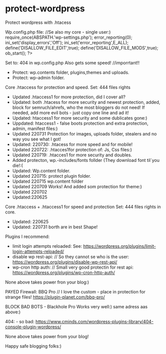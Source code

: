 # protect-wordpress
Protect wordpress with .htacess


Wp.config.php file:  //Se also my core - single user:)
require_once(ABSPATH.'wp-settings.php');
error_reporting(0);
ini_set('display_errors','Off');
ini_set('error_reporting',E_ALL);
define('DISALLOW_FILE_EDIT',true);
define('DISALLOW_FILE_MODS',true);
ob_start();
?>

Set to: 404 in wp.config.php Also gets some speed!  //imporrtant!!


* Protect: wp.contents folder, plugins,themes and uploads.
* Protect: wp-admin folder.

Core .htaccess for protection and speed.  Set: 444 files rights

- Updated .htaccess1 for more protection, did I cover all? 
- Updated: both .htacess for more security and newest protection, added, block for semruch/ahrefs, who the most bloggers do not need!
If needed, add more evil bots - just copy one line and ad it!
- Updated: htaccess1 for more security and some dublicates gone:) 
- Uppdated: htaccess1 - false boots protection and extra protection, admin, manifest files:)
- Updated 220731 Protection for images, uploads folder, stealers and no way you see what I got!
- Updated: 220730: .htacess for more speed and for mobile!
- Updated 220722: .htacces1for protection of: Js, Css files:)
- Updated 220719: .htacces1 for more security and doubles.
- Added protecton, wp.-includes/fonts follder (They download font til´you die!:(
- Updated: Wp.content folder. 
- Updated 220715: protect plugin folder.
- Updated 220715 wp.content folder
- Updated 220709  Works! And added som protection for theme:)
- Updated 220702 
- Updated:220625


Core  .htaccess + .htaccess1 for speed and protection  Set: 444 files rights
in core. 
- Updated: 220625
- Updated: 220731  borth are in best Shape!


Plugins I recommend:
* limit login attempts reloaded:   See: https://wordpress.org/plugins/limit-login-attempts-reloaded/
* disable wp rest-api:  // So they cannot se who is the user: https://wordpress.org/plugins/disable-wp-rest-api/
* wp-cron http auth: // Small very good protectin for  rest api:   https://wordpress.org/plugins/wp-cron-http-auth/

None above takes power fron your blog:)

PAYED Firewall: 
BBQ Pro   // I love the custom - place in protection for strange files!   https://plugin-planet.com/bbq-pro/

BLOCK BAD BOTS  - Blackhole Pro   Works very well:) same adress aas above:)

404: - so bad: https://www.cminds.com/wordpress-plugins-library/404-console-plugin-wordpress/

None above takes power from your blog!

Happy safe blogging folks:)

